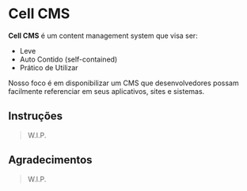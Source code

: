 # Cell CMS

**Cell CMS** é um content management system que visa ser:

+ Leve
+ Auto Contido (self-contained)
+ Prático de Utilizar

Nosso foco é em disponibilizar um CMS que desenvolvedores possam facilmente referenciar em seus aplicativos, sites e sistemas.

## Instruções

> W.I.P.

## Agradecimentos

> W.I.P.
